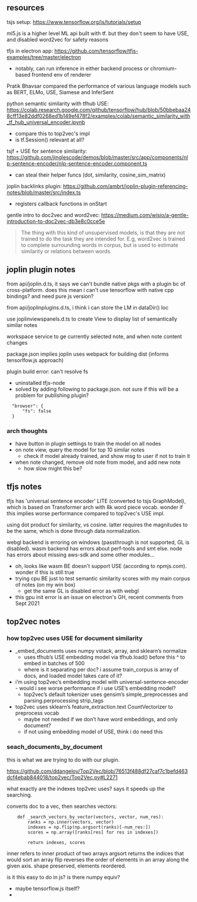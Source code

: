 ## resources

tsjs setup: https://www.tensorflow.org/js/tutorials/setup

ml5.js is a higher level ML api built with tf. but they don't seem to have USE, and disabled word2vec for safety reasons

tfjs in electron app: https://github.com/tensorflow/tfjs-examples/tree/master/electron
- notably, can run inference in either backend process or chromium-based frontend env of renderer

Pratik Bhavsar compared the performance of various language models such as BERT, ELMo, USE, Siamese and InferSent

python semantic similarity with tfhub USE: https://colab.research.google.com/github/tensorflow/hub/blob/50bbebaa248cff13e82ddf0268ed1b149ef478f2/examples/colab/semantic_similarity_with_tf_hub_universal_encoder.ipynb
- compare this to top2vec's impl
- is tf.Session() relevant at all?

tsjf + USE for sentence similarity: https://github.com/jinglescode/demos/blob/master/src/app/components/nlp-sentence-encoder/nlp-sentence-encoder.component.ts
- can steal their helper funcs (dot, similarity, cosine_sim_matrix)

joplin backlinks plugin: https://github.com/ambrt/joplin-plugin-referencing-notes/blob/master/src/index.ts
- registers callback functions in onStart

gentle intro to doc2vec and word2vec: https://medium.com/wisio/a-gentle-introduction-to-doc2vec-db3e8c0cce5e
> The thing with this kind of unsupervised models, is that they are not trained to do the task they are intended for. E.g, word2vec is trained to complete surrounding words in corpus, but is used to estimate similarity or relations between words.

## joplin plugin notes

from api/joplin.d.ts, it says we can't bundle native pkgs with a plugin bc of cross-platform. does this mean i can't use tensorflow with native cpp bindings? and need pure js version?

from api/joplinplugins.d.ts, i think i can store the LM in dataDir() loc

use joplinviewspanels.d.ts to create View to display list of semantically similar notes

workspace service to ge currently selected note, and when note content changes

package.json implies joplin uses webpack for building dist (informs tensorlfow.js approach)

plugin build error: can't resolve fs
- uninstalled tfjs-node
- solved by adding following to package.json. not sure if this will be a problem for publishing plugin?
```
  "browser": {
      "fs": false
  }
```

### arch thoughts

- have button in plugin settings to train the model on all nodes
- on note view, query the model for top 10 similar notes
  - check if model already trained, and show msg to user if not to train it
- when note changed, remove old note from model, and add new note
  - how slow might this be?


## tfjs notes

tfjs has 'universal sentence encoder' LITE (converted to tsjs GraphModel), which is based on Transformer arch with 8k word piece vocab. wonder if this implies worse performance compared to top2vec's USE impl.

using dot product for similarity, vs cosine. latter requires the magnitudes to be the same, which is done through data normalization.

webgl backend is erroring on windows (passthrough is not supported, GL is disabled). wasm backend has errors about perf-tools and smt else. node has errors about missing aws-sdk and some other modules...
- oh, looks like wasm BE doesn't support USE (according to npmjs.com). wonder if this is still true
- trying cpu BE just to test semantic similarity scores with my main corpus of notes (on my win box)
  - get the same GL is disabled error as with webgl
- this gpu init error is an issue on electron's GH, recent comments from Sept 2021

## top2vec notes

### how top2vec uses USE for document similarity

- _embed_documents uses numpy vstack, array, and sklearn’s normalize
  - uses tfhub’s USE embedding model via tfhub.load() before this ^ to embed in batches of 500
  - where is it separating per doc? i assume train_corpus is array of docs, and loaded model takes care of it?
- i’m using top2vec’s embedding model with universal-sentence-encoder - would i see worse performance if i use USE’s embedding model?
  - top2vec’s default tokenizer uses gensim’s simple_preprocesses and parsing.perprocessing strip_tags
- top2vec uses sklearn’s feature_extraction.text CountVectorizer to preprocess vocab
  - maybe not needed if we don’t have word embeddings, and only document?
  - if not using embedding model of USE, think i do need this

### seach_documents_by_document

this is what we are trying to do with our plugin.

https://github.com/ddangelov/Top2Vec/blob/76513f488df27caf7c1befd463dcf4ebab844018/top2vec/Top2Vec.py#L2271

what exactly are the indexes top2vec uses? says it speeds up the searching.

converts doc to a vec, then searches vectors:
```
    def _search_vectors_by_vector(vectors, vector, num_res):
        ranks = np.inner(vectors, vector)
        indexes = np.flip(np.argsort(ranks)[-num_res:])
        scores = np.array([ranks[res] for res in indexes])

        return indexes, scores
```

inner refers to inner product of two arrays
argsort returns the indices that would sort an array
flip reverses the order of elements in an array along the given axis. shape preserved, elements reordered.

is it this easy to do in js? is there numpy equiv?
- maybe tensorflow.js itself?
- 
